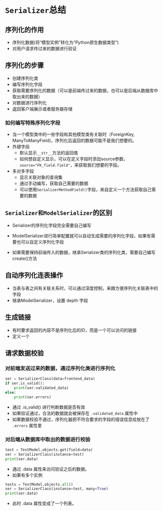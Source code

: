# `Serializer`总结

## 序列化的作用

- 序列化数据(将“模型实例”转化为“Python原生数据类型”)
- 对用户请求传过来的数据进行验证

## 序列化的步骤

- 创建序列化类
- 编写序列化字段
- 获取需要序列化的数据（可以是前端传过来的数据，也可以是后端从数据库中取出来的数据）
- 对数据进行序列化
- 返回客户端展示或者服务器存储 

### 如何编写特殊序列化字段

- 当一个模型类中的一些字段和其他模型类有关联时（ForeignKey, ManyToManyField)，序列化后返回的数据可能不是我们想要的。
- 外键字段
    - 默认显示`__str__`方法的返回值
    - 如何想自定义显示，可以在定义字段时添加source参数，`source="FK_field.field"`，来获取我们想要的字段。
- 多对多字段
    - 显示关联对象的查询集
    - 通过手动编写，获取自己需要的数据
    - 可以使用`SerializerMethodField()`字段，来自定义一个方法获取自己需要的数据

## `Serializer和ModelSerializer`的区别

- Serializer的序列化字段完全需要自己编写
- ModelSerializer进行简单配置就可以自动生成需要的序列化字段，如果有需要也可以自定义序列化字段

- 如果需要保持前端传入的数据，继承Serializer类的序列化类，需要自己编写create()方法

## 自动序列化连表操作

- 当表与表之间有关联关系时，可以通过深度控制，来跟方便序列化关联表中的字段
- 继承ModelSerializer，设置 depth 字段

## 生成链接

- 有时要求返回的内容不是序列化后的ID，而是一个可以访问的链接
- 定义一个 

## 请求数据校验

### 对前端发送过来的数据，通过序列化类进行序列化

```python
ser = SerializerClass(data=frontend_data)
if ser.is_valid():
    print(ser.validated_data)
else:
    print(ser.errors)
```

- 通过 .is_valid() 进行判断数据是否有效
- 如果验证通过，合法的数据就会被保存在 `.validated_data` 属性中
- 如果数据校验不通过，序列化器把不符合要求的字段的错误信息给放在了 `.errors` 属性里

### 对后端从数据库中取出的数据进行校验

```python
test = TestModel.objects.get(field=data)
ser = SerializerClass(instance=test)
print(ser.data)
```

- 通过 .data 属性来访问验证之后的数据。
- 如果有多个实例

```python
tests = TestModel.objects.all()
ser = SerializerClass(instance=test, many=True)
print(ser.data)
```

- 此时 .data 属性变成了一个列表。